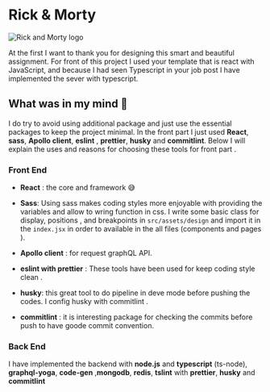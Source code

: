 # Rick & Morty 

![Rick and Morty logo](https://i.ibb.co/6ZYK1ys/logo.jpg)

At the first I want to thank you for designing this smart and beautiful assignment.
For front of this project I used your template that is react with JavaScript, and because I had seen Typescript in your job post I have implemented the sever with typescript.

## What was in my mind :brain:

I do try to avoid using additional package and just use the essential packages to keep the project minimal. In the front part I just used **React**, **sass**, **Apollo client**, **eslint** , **prettier**, **husky** and **commitlint**. Below I will explain the uses and reasons for choosing these tools for front part .

### Front End
 
* **React** : the core and framework :sweat_smile:

* **Sass**: Using sass makes coding styles more enjoyable with providing the variables and allow to wring function in css. I write some basic class for display, positions , and breakpoints in `src/assets/design` and import it in the `index.jsx` in order to available in the all files (components and pages ).

* **Apollo client** : for request graphQL API.

* **eslint with prettier** : These tools have been used for keep coding style clean .

* **husky**: this great tool to do pipeline in deve mode before pushing the codes. I config husky with commitlint .

* **commitlint** : it is interesting package for checking the commits before push to have goode commit convention.

### Back End

I have implemented the backend with **node.js** and **typescript** (ts-node), **graphql-yoga**, **code-gen** ,**mongodb**, **redis**, **tslint** with **prettier**, **husky** and **commitlint**
